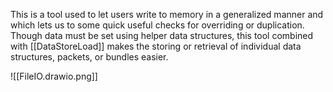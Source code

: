 This is a tool used to let users write to memory in a generalized manner and which lets us to some quick useful checks for overriding or duplication. Though data must be set using helper data structures, this tool combined with [[DataStoreLoad]] makes the storing or retrieval of individual data structures, packets, or bundles easier. 


![[FileIO.drawio.png]]
